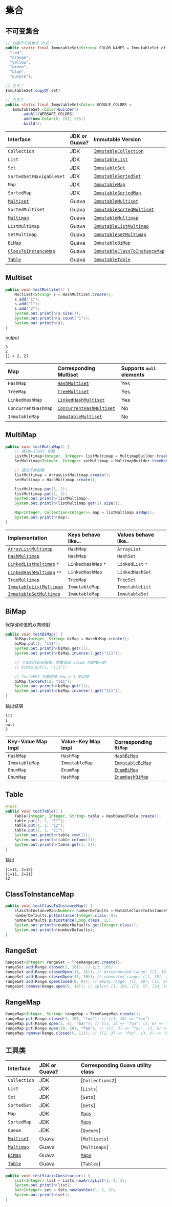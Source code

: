 # 集合
<!-- toc -->

## 不可变集合
```java
// 创建不可变集合 方式一
public static final ImmutableSet<String> COLOR_NAMES = ImmutableSet.of(
  "red",
  "orange",
  "yellow",
  "green",
  "blue",
  "purple");

// 方式二
ImmutableSet.copyOf(set)

// 方式三
public static final ImmutableSet<Color> GOOGLE_COLORS =
   ImmutableSet.<Color>builder()
       .addAll(WEBSAFE_COLORS)
       .add(new Color(0, 191, 255))
       .build();
```

Interface                  | JDK or Guava? | Immutable Version
:------------------------- | :------------ | :------------------------------
`Collection`               | JDK           | [`ImmutableCollection`]
`List`                     | JDK           | [`ImmutableList`]
`Set`                      | JDK           | [`ImmutableSet`]
`SortedSet`/`NavigableSet` | JDK           | [`ImmutableSortedSet`]
`Map`                      | JDK           | [`ImmutableMap`]
`SortedMap`                | JDK           | [`ImmutableSortedMap`]
[`Multiset`]               | Guava         | [`ImmutableMultiset`]
`SortedMultiset`           | Guava         | [`ImmutableSortedMultiset`]
[`Multimap`]               | Guava         | [`ImmutableMultimap`]
`ListMultimap`             | Guava         | [`ImmutableListMultimap`]
`SetMultimap`              | Guava         | [`ImmutableSetMultimap`]
[`BiMap`]                  | Guava         | [`ImmutableBiMap`]
[`ClassToInstanceMap`]     | Guava         | [`ImmutableClassToInstanceMap`]
[`Table`]                  | Guava         | [`ImmutableTable`]



## Multiset
```java
public void testMultiSet() {
    Multiset<String> s = HashMultiset.create();
    s.add("1");
    s.add("1");
    s.add("2");
    System.out.println(s.size());
    System.out.println(s.count("1"));
    System.out.println(s);
}
```
output
```
3
2
[1 x 2, 2]
```

Map                 | Corresponding Multiset     | Supports `null` elements
:------------------ | :------------------------- | :-----------------------
`HashMap`           | [`HashMultiset`]           | Yes
`TreeMap`           | [`TreeMultiset`]           | Yes
`LinkedHashMap`     | [`LinkedHashMultiset`]     | Yes
`ConcurrentHashMap` | [`ConcurrentHashMultiset`] | No
`ImmutableMap`      | [`ImmutableMultiset`]      | No

## MultiMap

```java
public void testMultiMap() {
    // 通过builder 创建
    ListMultimap<Integer, Integer> listMultimap = MultimapBuilder.treeKeys().arrayListValues().build();
    SetMultimap<Integer, Integer> setMultimap = MultimapBuilder.treeKeys().hashSetValues().build();

    // 通过子类创建
    listMultimap = ArrayListMultimap.create();
    setMultimap = HashMultimap.create();

    listMultimap.put(1, 2);
    listMultimap.put(1, 3);
    System.out.println(listMultimap);
    System.out.println(listMultimap.get(1).size());

    Map<Integer, Collection<Integer>> map = listMultimap.asMap();
    System.out.println(map);
}
```


Implementation             | Keys behave like... | Values behave like..
:------------------------- | :------------------ | :-------------------
[`ArrayListMultimap`]      | `HashMap`           | `ArrayList`
[`HashMultimap`]           | `HashMap`           | `HashSet`
[`LinkedListMultimap`] `*` | `LinkedHashMap` `*`  | `LinkedList` `*`
[`LinkedHashMultimap`] `**` | `LinkedHashMap`     | `LinkedHashSet`
[`TreeMultimap`]           | `TreeMap`           | `TreeSet`
[`ImmutableListMultimap`]  | `ImmutableMap`      | `ImmutableList`
[`ImmutableSetMultimap`]   | `ImmutableMap`      | `ImmutableSet`

## BiMap
保存键和值的双向映射
```java
public void testBiMap() {
    BiMap<Integer, String> biMap = HashBiMap.create();
    biMap.put(1, "111");
    System.out.println(biMap.get(1));
    System.out.println(biMap.inverse().get("111"));

    // 下面的代码会报错，需要保证 value 也是唯一的
    // biMap.put(2, "111");

    // forcePUt 会删除掉 key = 1 的记录
    biMap.forcePut(2, "111");
    System.out.println(biMap.get(1));
    System.out.println(biMap.inverse().get("111"));
}
```
输出结果
```
111
1
null
2
```

Key-Value Map Impl | Value-Key Map Impl | Corresponding `BiMap`
:----------------- | :----------------- | :--------------------
`HashMap`          | `HashMap`          | [`HashBiMap`]
`ImmutableMap`     | `ImmutableMap`     | [`ImmutableBiMap`]
`EnumMap`          | `EnumMap`          | [`EnumBiMap`]
`EnumMap`          | `HashMap`          | [`EnumHashBiMap`]

## Table
```java
@Test
public void testTable() {
    Table<Integer, Integer, String> table = HashBasedTable.create();
    table.put(1, 1, "11");
    table.put(1, 2, "12");
    table.put(2, 1, "21");
    System.out.println(table.row(1));
    System.out.println(table.column(1));
    System.out.println(table.get(1, 2));
}
```
输出
```
{1=11, 2=12}
{1=11, 2=21}
12
```

## ClassToInstanceMap
```java
public void testClassToInstanceMap() {
    ClassToInstanceMap<Number> numberDefaults = MutableClassToInstanceMap.create();
    numberDefaults.putInstance(Integer.class, 0);
    numberDefaults.putInstance(Long.class, 1L);
    System.out.println(numberDefaults.get(Integer.class));
    System.out.println(numberDefaults);
}
```

## RangeSet
```java
RangeSet<Integer> rangeSet = TreeRangeSet.create();
rangeSet.add(Range.closed(1, 10)); // {[1, 10]}
rangeSet.add(Range.closedOpen(11, 15)); // disconnected range: {[1, 10], [11, 15)}
rangeSet.add(Range.closedOpen(15, 20)); // connected range; {[1, 10], [11, 20)}
rangeSet.add(Range.openClosed(0, 0)); // empty range; {[1, 10], [11, 20)}
rangeSet.remove(Range.open(5, 10)); // splits [1, 10]; {[1, 5], [10, 10], [11, 20)}
```

## RangeMap
```java
RangeMap<Integer, String> rangeMap = TreeRangeMap.create();
rangeMap.put(Range.closed(1, 10), "foo"); // {[1, 10] => "foo"}
rangeMap.put(Range.open(3, 6), "bar"); // {[1, 3] => "foo", (3, 6) => "bar", [6, 10] => "foo"}
rangeMap.put(Range.open(10, 20), "foo"); // {[1, 3] => "foo", (3, 6) => "bar", [6, 10] => "foo", (10, 20) => "foo"}
rangeMap.remove(Range.closed(5, 11)); // {[1, 3] => "foo", (3, 5) => "bar", (11, 20) => "foo"}
```

## 工具类

Interface    | JDK or Guava? | Corresponding Guava utility class
:----------- | :------------ | :--------------------------------
`Collection` | JDK           | [`Collections2`]
`List`       | JDK           | [`Lists`]
`Set`        | JDK           | [`Sets`]
`SortedSet`  | JDK           | [`Sets`]
`Map`        | JDK           | [`Maps`]
`SortedMap`  | JDK           | [`Maps`]
`Queue`      | JDK           | [`Queues`]
[`Multiset`] | Guava         | [`Multisets`]
[`Multimap`] | Guava         | [`Multimaps`]
[`BiMap`]    | Guava         | [`Maps`]
[`Table`]    | Guava         | [`Tables`]

```java
public void testStaticConstructor() {
    List<Integer> list = Lists.newArrayList(1, 2, 3);
    System.out.println(list);
    Set<Integer> set = Sets.newHashSet(1, 2, 3);
    System.out.println(set);
}
```

[`Multiset`]: http://google.github.io/guava/releases/snapshot/api/docs/com/google/common/collect/Multiset.html
[`count(E)`]: http://google.github.io/guava/releases/snapshot/api/docs/com/google/common/collect/Multiset.html#count-java.lang.Object-
[`elementSet()`]: http://google.github.io/guava/releases/snapshot/api/docs/com/google/common/collect/Multiset.html#elementSet--
[`entrySet()`]: http://google.github.io/guava/releases/snapshot/api/docs/com/google/common/collect/Multiset.html#entrySet--
[`add(E, int)`]: http://google.github.io/guava/releases/snapshot/api/docs/com/google/common/collect/Multiset.html#add-java.lang.Object-int-
[`remove(E, int)`]: http://google.github.io/guava/releases/snapshot/api/docs/com/google/common/collect/Multiset.html#remove-java.lang.Object-int--
[`setCount(E, int)`]: http://google.github.io/guava/releases/snapshot/api/docs/com/google/common/collect/Multiset.html#setCount-E-int-
[`HashMultiset`]: http://google.github.io/guava/releases/snapshot/api/docs/com/google/common/collect/HashMultiset.html
[`TreeMultiset`]: http://google.github.io/guava/releases/snapshot/api/docs/com/google/common/collect/TreeMultiset.html
[`LinkedHashMultiset`]: http://google.github.io/guava/releases/snapshot/api/docs/com/google/common/collect/LinkedHashMultiset.html
[`ConcurrentHashMultiset`]: http://google.github.io/guava/releases/snapshot/api/docs/com/google/common/collect/ConcurrentHashMultiset.html
[`ImmutableMultiset`]: http://google.github.io/guava/releases/snapshot/api/docs/com/google/common/collect/ImmutableMultiset.html
[`SortedMultiset`]: http://google.github.io/guava/releases/snapshot/api/docs/com/google/common/collect/SortedMultiset.html
[`Multimap`]: http://google.github.io/guava/releases/snapshot/api/docs/com/google/common/collect/Multimap.html
[`Multimap.get(key)`]: http://google.github.io/guava/releases/snapshot/api/docs/com/google/common/collect/Multimap.html#get-K-
[`put(K, V)`]: http://google.github.io/guava/releases/snapshot/api/docs/com/google/common/collect/Multimap.html#put-K-V-
[`putAll(K, Iterable<V>)`]: http://google.github.io/guava/releases/snapshot/api/docs/com/google/common/collect/Multimap.html#putAll-K-java.lang.Iterable-
[`remove(K, V)`]: http://google.github.io/guava/releases/snapshot/api/docs/com/google/common/collect/Multimap.html#remove-java.lang.Object-java.lang.Object-
[`removeAll(K)`]: http://google.github.io/guava/releases/snapshot/api/docs/com/google/common/collect/Multimap.html#removeAll-java.lang.Object-
[`replaceValues(K, Iterable<V>)`]: http://google.github.io/guava/releases/snapshot/api/docs/com/google/common/collect/Multimap.html#replaceValues-K-java.lang.Iterable-
[`asMap`]: http://google.github.io/guava/releases/snapshot/api/docs/com/google/common/collect/Multimap.html#asMap--
[`entries`]: http://google.github.io/guava/releases/snapshot/api/docs/com/google/common/collect/Multimap.html#entries--
[`keySet`]: http://google.github.io/guava/releases/snapshot/api/docs/com/google/common/collect/Multimap.html#keySet--
[`keys`]: http://google.github.io/guava/releases/snapshot/api/docs/com/google/common/collect/Multimap.html#keys--
[`values()`]: http://google.github.io/guava/releases/snapshot/api/docs/com/google/common/collect/Multimap.html#values--
[`MultimapBuilder`]: http://google.github.io/guava/releases/snapshot/api/docs/com/google/common/collect/MultimapBuilder.html
[`Multimaps.asMap()`]: http://google.github.io/guava/releases/snapshot/api/docs/com/google/common/collect/Multimaps.html#asMap-com.google.common.collect.ListMultimap-
[`ArrayListMultimap`]: http://google.github.io/guava/releases/snapshot/api/docs/com/google/common/collect/ArrayListMultimap.html
[`HashMultimap`]: http://google.github.io/guava/releases/snapshot/api/docs/com/google/common/collect/HashMultimap.html
[`LinkedListMultimap`]: http://google.github.io/guava/releases/snapshot/api/docs/com/google/common/collect/LinkedListMultimap.html
[`LinkedHashMultimap`]: http://google.github.io/guava/releases/snapshot/api/docs/com/google/common/collect/LinkedHashMultimap.html
[`TreeMultimap`]: http://google.github.io/guava/releases/snapshot/api/docs/com/google/common/collect/TreeMultimap.html
[`ImmutableListMultimap`]: http://google.github.io/guava/releases/snapshot/api/docs/com/google/common/collect/ImmutableListMultimap.html
[`ImmutableSetMultimap`]: http://google.github.io/guava/releases/snapshot/api/docs/com/google/common/collect/ImmutableSetMultimap.html
[`Multimaps.newMultimap(Map, Supplier<Collection>)`]: http://google.github.io/guava/releases/snapshot/api/docs/com/google/common/collect/Multimaps.html#newMultimap-java.util.Map-com.google.common.base.Supplier-
[newListMultimap]: http://google.github.io/guava/releases/snapshot/api/docs/com/google/common/collect/Multimaps.html#newListMultimap-java.util.Map-com.google.common.base.Supplier-
[newSetMultimap]: http://google.github.io/guava/releases/snapshot/api/docs/com/google/common/collect/Multimaps.html#newSetMultimap-java.util.Map-com.google.common.base.Supplier-
[`BiMap<K, V>`]: http://google.github.io/guava/releases/snapshot/api/docs/com/google/common/collect/BiMap.html
[`inverse()`]: http://google.github.io/guava/releases/snapshot/api/docs/com/google/common/collect/BiMap.html#inverse--
[BiMap.values]: http://google.github.io/guava/releases/snapshot/api/docs/com/google/common/collect/BiMap.html#values--
[`BiMap.forcePut(key, value)`]: http://google.github.io/guava/releases/snapshot/api/docs/com/google/common/collect/BiMap.html#forcePut-java.lang.Object-java.lang.Object-
[`HashBiMap`]: http://google.github.io/guava/releases/snapshot/api/docs/com/google/common/collect/HashBiMap.html
[`ImmutableBiMap`]: http://google.github.io/guava/releases/snapshot/api/docs/com/google/common/collect/ImmutableBiMap.html
[`EnumBiMap`]: http://google.github.io/guava/releases/snapshot/api/docs/com/google/common/collect/EnumBiMap.html
[`EnumHashBiMap`]: http://google.github.io/guava/releases/snapshot/api/docs/com/google/common/collect/EnumHashBiMap.html
[`Maps`]: CollectionUtilitiesExplained#Maps
[`Table`]: http://google.github.io/guava/releases/snapshot/api/docs/com/google/common/collect/Table.html
[`rowMap()`]: http://google.github.io/guava/releases/snapshot/api/docs/com/google/common/collect/Table.html#rowMap--
[`rowKeySet()`]: http://google.github.io/guava/releases/snapshot/api/docs/com/google/common/collect/Table.html#rowKeySet--
[`row(r)`]: http://google.github.io/guava/releases/snapshot/api/docs/com/google/common/collect/Table.html#row-R-
[`columnMap()`]: http://google.github.io/guava/releases/snapshot/api/docs/com/google/common/collect/Table.html#columnMap--
[`columnKeySet()`]: http://google.github.io/guava/releases/snapshot/api/docs/com/google/common/collect/Table.html#columnKeySet--
[`column(c)`]: http://google.github.io/guava/releases/snapshot/api/docs/com/google/common/collect/Table.html#column-C-
[`cellSet()`]: http://google.github.io/guava/releases/snapshot/api/docs/com/google/common/collect/Table.html#cellSet--
[`Table.Cell<R, C, V>`]: http://google.github.io/guava/releases/snapshot/api/docs/com/google/common/collect/Table.Cell.html
[`HashBasedTable`]: http://google.github.io/guava/releases/snapshot/api/docs/com/google/common/collect/HashBasedTable.html
[`TreeBasedTable`]: http://google.github.io/guava/releases/snapshot/api/docs/com/google/common/collect/TreeBasedTable.html
[`ImmutableTable`]: http://google.github.io/guava/releases/snapshot/api/docs/com/google/common/collect/ImmutableTable.html
[`ArrayTable`]: http://google.github.io/guava/releases/snapshot/api/docs/com/google/common/collect/ArrayTable.html
[`ClassToInstanceMap`]: http://google.github.io/guava/releases/snapshot/api/docs/com/google/common/collect/ClassToInstanceMap.html
[`T getInstance(Class<T>)`]: http://google.github.io/guava/releases/snapshot/api/docs/com/google/common/collect/ClassToInstanceMap.html#getInstance-java.lang.Class-
[`T putInstance(Class<T>, T)`]: http://google.github.io/guava/releases/snapshot/api/docs/com/google/common/collect/ClassToInstanceMap.html#putInstance-java.lang.Class-java.lang.Object-
[`MutableClassToInstanceMap`]: http://google.github.io/guava/releases/snapshot/api/docs/com/google/common/collect/MutableClassToInstanceMap.html
[`ImmutableClassToInstanceMap`]: http://google.github.io/guava/releases/snapshot/api/docs/com/google/common/collect/ImmutableClassToInstanceMap.html
[`Range.canonical(DiscreteDomain)`]: http://google.github.io/guava/releases/snapshot/api/docs/com/google/common/collect/Range.html#canonical-com.google.common.collect.DiscreteDomain-
[`ImmutableCollection`]: http://google.github.io/guava/releases/snapshot/api/docs/com/google/common/collect/ImmutableCollection.html
[`ImmutableList`]: http://google.github.io/guava/releases/snapshot/api/docs/com/google/common/collect/ImmutableList.html
[`ImmutableSet`]: http://google.github.io/guava/releases/snapshot/api/docs/com/google/common/collect/ImmutableSet.html
[`ImmutableSortedSet`]: http://google.github.io/guava/releases/snapshot/api/docs/com/google/common/collect/ImmutableSortedSet.html
[`ImmutableMap`]: http://google.github.io/guava/releases/snapshot/api/docs/com/google/common/collect/ImmutableMap.html
[`ImmutableSortedMap`]: http://google.github.io/guava/releases/snapshot/api/docs/com/google/common/collect/ImmutableSortedMap.html
[`Multiset`]: NewCollectionTypesExplained#Multiset
[`ImmutableMultiset`]: http://google.github.io/guava/releases/snapshot/api/docs/com/google/common/collect/ImmutableMultiset.html
[`ImmutableSortedMultiset`]: http://google.github.io/guava/releases/12.0/api/docs/com/google/common/collect/ImmutableSortedMultiset.html
[`Multimap`]: NewCollectionTypesExplained#Multimap
[`ImmutableMultimap`]: http://google.github.io/guava/releases/snapshot/api/docs/com/google/common/collect/ImmutableMultimap.html
[`ImmutableListMultimap`]: http://google.github.io/guava/releases/snapshot/api/docs/com/google/common/collect/ImmutableListMultimap.html
[`ImmutableSetMultimap`]: http://google.github.io/guava/releases/snapshot/api/docs/com/google/common/collect/ImmutableSetMultimap.html
[`BiMap`]: NewCollectionTypesExplained#BiMap
[`ImmutableBiMap`]: http://google.github.io/guava/releases/snapshot/api/docs/com/google/common/collect/ImmutableBiMap.html
[`ClassToInstanceMap`]: NewCollectionTypesExplained#ClassToInstanceMap
[`ImmutableClassToInstanceMap`]: http://google.github.io/guava/releases/snapshot/api/docs/com/google/common/collect/ImmutableClassToInstanceMap.html
[`Table`]: NewCollectionTypesExplained#Table
[`ImmutableTable`]: http://google.github.io/guava/releases/snapshot/api/docs/com/google/common/collect/ImmutableTable.html
